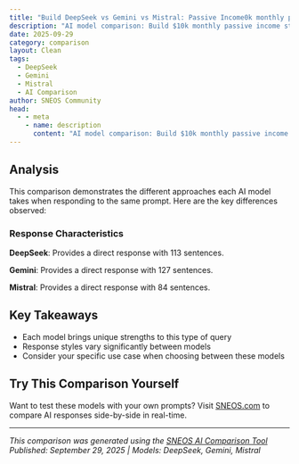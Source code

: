 ```yaml
---
title: "Build DeepSeek vs Gemini vs Mistral: Passive Income0k monthly passive income streams - practical AI-generated roadmap"
description: "AI model comparison: Build $10k monthly passive income streams - practical AI-generated roadmap..."
date: 2025-09-29
category: comparison
layout: Clean
tags:
  - DeepSeek
  - Gemini
  - Mistral
  - AI Comparison
author: SNEOS Community
head:
  - - meta
    - name: description
      content: "AI model comparison: Build $10k monthly passive income streams - practical AI-generated roadmap..."
---
```


<ChatComparison
  title="Build DeepSeek vs Gemini vs Mistral: Passive Income0k monthly passive income streams - practical AI-generated roadmap"
  prompt="Build $10k monthly passive income streams - practical AI-generated roadmap"
  :responses='{"DeepSeek": "Of course. This is an excellent goal, and AI can be a powerful co-pilot in achieving it. However, it\u0027s crucial to understand that \u0022passive\u0022 almost always requires significant upfront \u0022active\u0022 work.\n\nThis roadmap is designed to be practical, scalable, and leverages modern AI tools to accelerate the process. We\u0027ll break it down into phases, mindsets, and specific AI tools for each step.\n\n### The Core Philosophy: The \u0022Portfolio\u0022 Approach\n\nTrying to build a single $10k/month stream is high-risk. The intelligent path is to build a **portfolio of 3-5 smaller income streams** that, when combined, reach your goal. This de-risks your efforts and allows you to experiment.\n\n**Target Portfolio Example:**\n* Stream 1: Niche Content Website - $4,000/mo\n* Stream 2: Digital Product Suite - $3,500/mo\n* Stream 3: Automated SaaS or App - $1,500/mo\n* Stream 4: Affiliate \u0026 Lead Gen - $1,000/mo\n* **Total: $10,000/mo**\n\n---\n\n### Phase 1: Foundation \u0026 Ideation (Weeks 1-4)\n\n**Goal:** Validate ideas and build your \u0022Digital Asset Map.\u0022\n\n**1. Mindset Shift: From Consumer to Creator**\nStop consuming content passively. Start viewing every piece of content you see as a potential product or a piece of a system you can build.\n\n**2. Idea Generation with AI:**\nUse AI to brainstorm and validate, not just create random ideas.\n\n* **Prompt for ChatGPT/Claude/Gemini:**\n \u003E \u0022Act as a business strategist specializing in digital passive income. I want to build a portfolio of assets. Generate 10 business ideas that have the potential to scale to $2,000-$5,000 per month in passive income. For each idea, list:\n \u003E 1. The core value proposition.\n \u003E 2. The primary monetization method (ads, affiliates, digital products, SaaS, etc.).\n \u003E 3. The estimated upfront work required (Low/Medium/High).\n \u003E 4. A specific niche example for this idea.\u0022\n\n* **AI Tools for Market Research:**\n * **Perplexity AI:** Research \u0022passive income trends in [year]\u0022 and \u0022most profitable digital product niches.\u0022 It provides sources and a summary.\n * **Google Bard with Google Sheets Extension:** Ask it to analyze a list of niches you\u0027re considering for search volume and competition.\n\n**3. The Validation Funnel:**\nTake your top 3 ideas from the AI list and run them through this filter:\n* **Problem Validation:** Are people actively searching for a solution? (Use Google Keyword Planner, AnswerThePublic).\n* **Monetization Validation:** Are businesses already spending money to reach this audience? (Check if relevant affiliate programs exist, or if Google Ads are running on competitor sites).\n* **Passive Potential:** Can this be systemized? Can AI handle 80% of the creation, with you handling the 20% strategy and quality control?\n\n---\n\n### Phase 2: The Builder Phase - Active Creation (Months 1-12\u002B)\n\nThis is the hard work. You will actively build your chosen assets. AI is your force multiplier.\n\n#### **Income Stream 1: The Niche Content Website ($4,000/mo Target)**\n\nThis is the classic \u0022build an audience, monetize with ads/affiliates\u0022 model, supercharged by AI.\n\n* **AI Workflow:**\n 1. **Topic Strategy:** Use ChatGPT to generate a content cluster strategy based on a seed keyword.\n 2. **Outline \u0026 Research:** AI can create detailed article outlines and summarize key information from top-ranking pages.\n 3. **Drafting:** Use a tool like **Jasper**, **Copy.ai**, or **Claude** to write a first draft based on the outline. *Never publish this raw draft.*\n 4. **Human Editing \u0026 E-E-A-T:** This is the critical step. You must heavily edit for:\n * **Experience:** Add personal anecdotes, case studies.\n * **Expertise:** Add unique data, advanced insights.\n * **Authoritativeness:** Build backlinks and establish credibility.\n * **Trustworthiness:** Fact-check everything the AI writes. It hallucinates.\n 5. **Publishing \u0026 SEO:** Use AI to help with meta descriptions and keyword variations.\n\n* **Monetization:** Display Ads (Mediavine/AdThrive), Affiliate Marketing, lead generation for your own products.\n\n#### **Income Stream 2: Digital Product Suite ($3,500/mo Target)**\n\nYour content website is the perfect funnel for your own high-value products.\n\n* **AI-Powered Product Creation:**\n * **E-books \u0026 Guides:** Use AI to outline and draft chapters. You edit, design, and add unique flair.\n * **Online Courses:** Use AI to create curriculum outlines, script modules, and generate quiz questions.\n * **Design Assets (Canva/Kittl):** Use AI image generators (**Midjourney**, **DALL-E 3**) to create unique graphics for sellable social media templates, logos, or art.\n * **AI-Powered Tools:** Create a simple web app that uses an API from **OpenAI** or **Anthropic** to solve a specific problem for your niche (e.g., a \u0022Blog Post Title Analyzer,\u0022 \u0022Social Media Bio Generator\u0022). Sell access via Gumroad or Lemon Squeezy.\n\n#### **Income Stream 3: Automated SaaS or Micro-SaaS ($1,500/mo Target)**\n\nThis is more technical but offers high passive potential.\n\n* **The \u0022No-Code \u002B AI\u0022 Approach:**\n * **Idea:** Find a repetitive task in a niche and build a tool to automate it.\n * **Execution:** Use **Bubble.io**, **Softr**, or **FlutterFlow** for the front-end. Use **Make.com** or **Zapier** for workflows. Integrate an AI API for the core functionality.\n * **Example:** A \u0022Real Estate Agent Email Responder\u0022 that uses AI to craft personalized responses to client inquiries.\n\n#### **Income Stream 4: Affiliate \u0026 Lead Gen ($1,000/mo Target)**\n\nThis can be part of your website or a separate project.\n\n* **AI for Content at Scale:** Create dozens of high-intent \u0022best X for Y\u0022 articles or product review pages using the AI drafting \u002B human editing workflow mentioned above.\n* **AI for Outreach:** Use AI (**ChatGPT, Lavender**) to help draft personalized emails for affiliate partnership requests or for a local lead gen business (sending qualified leads to local businesses).\n\n---\n\n### Phase 3: Systemization \u0026 Scaling (Ongoing)\n\n**Goal:** Make your income truly passive by removing yourself from the daily grind.\n\n**1. Automate Everything:**\n* **Content Scheduling:** Use WordPress plugins or social media schedulers.\n* **Social Media:** Use AI tools like **Buffer** or **Metricool** to repurpose your blog content into social posts.\n* **Email Marketing:** Set up automated sequences (welcome series, nurture sequences) for your products.\n\n**2. Delegate \u0026 Outsource:**\n* Use your initial income to hire virtual assistants (from platforms like Upwork or Fiverr) for tasks like:\n * Basic editing of AI-generated content.\n * Image sourcing and creation.\n * Social media management.\n * Customer support.\n\n**3. Analyze \u0026 Optimize:**\n* Use analytics to see what\u0027s working. Double down on high-converting content and products. Use AI in tools like Google Analytics to find hidden insights.\n\n---\n\n### Crucial Caveats \u0026 Final Reality Check\n\n1. **AI is an Assistant, Not a Creator:** Google penalizes low-quality, AI-generated content. Your unique human input is what will make you successful. **Add value, don\u0027t just replicate.**\n2. **This is a Marathon:** $10k/month is a serious business income. It will likely take **18-24 months** of consistent, smart work to achieve this sustainably. Anyone promising quicker results is selling a dream.\n3. **Upfront Costs:** You\u0027ll need to invest in domains, hosting, AI tool subscriptions, software, and possibly freelancers. Budget for this.\n4. **Legal \u0026 Ethical:** Be transparent about AI use if necessary. Have clear Terms of Service and Privacy Policies for any tools you build. Respect copyright and intellectual property.\n\n**Your AI Co-Pilot Stack for this Journey:**\n\n* **Ideation \u0026 Strategy:** ChatGPT, Claude, Perplexity\n* **Writing \u0026 Content:** Jasper, Copy.ai, Claude, Grammarly\n* **Visuals \u0026 Design:** Midjourney, DALL-E 3, Canva AI, Kittl\n* **Audio (for courses/podcasts):** Adobe Podcast AI (enhance speech), Descript\n* **No-Code Development:** Bubble.io, Softr, Make.com\n* **Analytics:** Google Analytics (with AI insights), Microsoft Clarity\n\n**Start today.** Pick one income stream from the portfolio, use AI to brainstorm your first 10 pieces of content or your first product idea, and take the first active step. The road to passive income is paved with active, intelligent effort.", "Gemini": "Okay, here\u0027s a practical AI-generated roadmap to building $10,000 in monthly passive income streams, combining realistic strategies with AI tools to optimize efficiency. This is a marathon, not a sprint. Be prepared for hard work and adaptation.\n\n**Important Disclaimer:** \u0022Passive income\u0022 is a misnomer. It requires *initial* effort and *ongoing* maintenance. Think of it as \u0022less-active\u0022 income. There\u0027s no magic bullet. Also, income is not guaranteed, and involves risk.\n\n**Phase 1: Skill Acquisition \u0026 Idea Validation (Months 1-3)**\n\n* **Goal:** Develop in-demand skills and validate viable passive income ideas.\n* **Focus:** Learning, research, and minimal investment.\n* **AI Tools \u0026 Techniques:**\n * **Idea Generation \u0026 Validation:**\n * **ChatGPT/Bard:** Prompt: \u0022Generate 10 passive income ideas suitable for someone with [your existing skills/interests] and potential target audience [e.g., remote workers, pet owners, students].\u0022 Then, for each idea: \u0022Assess the potential profitability and competition for [passive income idea] targeting [target audience].\u0022 Then, \u0022What are 3 potential monetization strategies for [passive income idea]?\u0022\n * **Google Trends:** Analyze search volume for your ideas. Rising trends suggest opportunity. Declining trends suggest potential waning interest.\n * **SEMrush/Ahrefs (Free Trials/Limited Access):** Research keywords related to your ideas. Analyze competitor websites. Identify gaps and opportunities.\n * **Skill Development:**\n * **Coursera/Udemy/Skillshare:** Use AI-powered course recommendations to learn relevant skills.\n * **Summarization Tools (Otter.ai, Fireflies.ai):** Transcribe and summarize online courses/webinars to accelerate learning.\n * **Grammarly/ProWritingAid:** Improve your writing skills for content creation.\n* **Actionable Steps:**\n 1. **Identify Your Skills/Interests:** What are you good at? What do you enjoy? What problems can you solve?\n 2. **Generate \u0026 Evaluate Ideas:** Use AI to brainstorm and narrow down to 2-3 promising passive income ideas.\n 3. **Validate with Data:** Research market demand and competition. Don\u0027t fall in love with an idea until you see evidence it\u0027s viable.\n 4. **Learn Necessary Skills:** Dedicate time to learn the skills needed for your chosen ideas. e.g., SEO, copywriting, web development, video editing, etc.\n 5. **Minimum Viable Product (MVP) Planning:** Outline the smallest, simplest version of your passive income project you can launch to test the waters.\n\n**Phase 2: Building Assets \u0026 Automating (Months 4-9)**\n\n* **Goal:** Create income-generating assets and automate as much as possible.\n* **Focus:** Content creation, platform building, and automation.\n* **AI Tools \u0026 Techniques:**\n * **Content Creation:**\n * **ChatGPT/Jasper.ai:** Generate blog posts, articles, social media content, email sequences, and website copy. **Crucially, always edit and add your unique expertise.** Prompt: \u0022Write a [type of content] about [topic] targeting [target audience] with the goal of [desired outcome].\u0022\n * **Synthesia.io/D-ID:** Create AI-generated videos using avatars to promote your products/services or deliver course content.\n * **Descript/Murf.ai:** Convert text to speech for audio content (podcasts, audiobooks, etc.).\n * **Canva/Adobe Express:** Create professional-looking graphics and videos for marketing.\n * **Automation:**\n * **Zapier/IFTTT:** Automate tasks like social media posting, email marketing, lead generation, and customer support.\n * **Chatbots (ManyChat, Botsify):** Automate customer inquiries and provide 24/7 support.\n * **Email Marketing Platforms (Mailchimp, ConvertKit):** Automate email sequences for lead nurturing and sales.\n* **Actionable Steps:**\n 1. **Choose a Monetization Model:** Affiliate marketing, digital products (courses, ebooks, templates), online advertising, subscriptions, etc.\n 2. **Build Your Platform:** Create a website, blog, YouTube channel, or social media presence relevant to your chosen area.\n 3. **Create High-Quality Content:** Use AI to accelerate content creation, but ensure it\u0027s original, valuable, and engaging. Focus on quality over quantity.\n 4. **Automate Marketing:** Use AI-powered tools to automate social media posting, email marketing, and lead generation.\n 5. **Develop Your MVP:** Launch your minimum viable product and start gathering feedback.\n 6. **SEO Optimization:** Research relevant keywords and create content optimized for search engines using tools like SEMrush and Ahrefs.\n\n**Phase 3: Scaling \u0026 Diversification (Months 10-18\u002B)**\n\n* **Goal:** Scale successful income streams and diversify to reduce risk.\n* **Focus:** Optimization, expansion, and new ventures.\n* **AI Tools \u0026 Techniques:**\n * **Data Analysis \u0026 Optimization:**\n * **Google Analytics/Mixpanel:** Track website traffic, user behavior, and conversion rates.\n * **AI-powered A/B Testing Tools (Optimizely, VWO):** Test different versions of your website, landing pages, and marketing materials to optimize performance.\n * **Predictive Analytics (Google Analytics 4):** Forecast future trends and identify opportunities for growth.\n * **Expansion:**\n * **AI-powered Translation Tools (DeepL, Google Translate):** Expand your reach by translating your content into other languages.\n * **AI-powered Market Research Tools:** Identify new markets and opportunities for your products/services.\n * **Diversification:**\n * **Use Phase 1 tools to brainstorm and validate new passive income ideas.**\n * **Explore different monetization models for your existing assets.** E.g., if you have a successful blog, consider creating a related online course.\n* **Actionable Steps:**\n 1. **Analyze Performance:** Track your key metrics (traffic, conversions, revenue) and identify areas for improvement.\n 2. **Optimize Your Funnel:** Improve your website, landing pages, and marketing materials to increase conversion rates.\n 3. **Scale Your Successful Ventures:** Invest more time and resources into the income streams that are performing well.\n 4. **Diversify Your Portfolio:** Explore new passive income opportunities to reduce risk and increase overall income.\n 5. **Outsource and Delegate:** As your income grows, consider outsourcing tasks to free up your time for higher-level activities.\n\n**Specific Passive Income Ideas (Examples - Adapt to Your Skills/Interests):**\n\n* **Affiliate Marketing:** Promote other people\u0027s products on your website, blog, or social media channels and earn a commission on sales.\n * **AI application:** Find affiliate programs using AI-powered search tools. Use AI to write product reviews and marketing copy.\n* **Digital Products (Online Courses, Ebooks, Templates):** Create and sell digital products on platforms like Udemy, Teachable, or Gumroad.\n * **AI application:** Use AI to generate course outlines, write scripts for video lessons, and create quizzes and assessments. Use AI to generate ebooks based on your expertise.\n* **Print on Demand (POD):** Design and sell products like t-shirts, mugs, and phone cases on platforms like Printful or Redbubble.\n * **AI application:** Use AI image generators (Midjourney, DALL-E 2) to create unique designs. Use AI to write product descriptions and marketing copy.\n* **Niche Website with Ads/Affiliate Links:** Build a website focused on a specific topic and monetize it with advertising (Google AdSense) or affiliate links.\n * **AI application:** Use AI to generate content for your website, optimize it for search engines, and automate social media promotion.\n* **YouTube Automation:** Create automated YouTube channels that generate passive income from ads or affiliate links.\n * **AI application:** Use AI to generate video scripts, create AI-generated videos, and optimize your videos for search.\n\n**Key Considerations:**\n\n* **Investment:** You\u0027ll need to invest time and potentially money. Start small and reinvest profits. Avoid going into debt.\n* **Patience:** Building passive income takes time. Don\u0027t expect to get rich quick.\n* **Persistence:** You\u0027ll face challenges and setbacks. Don\u0027t give up easily.\n* **Learning:** Continuously learn and adapt to new technologies and trends.\n* **Quality:** Focus on creating high-quality products and content that provide value to your audience.\n* **Legal:** Understand legal and tax implications. Consult with professionals as needed.\n\n**How to Use AI Effectively:**\n\n* **AI is a tool, not a replacement:** Use AI to *augment* your skills and expertise, not to replace them. Always add your own unique perspective and critical thinking.\n* **Provide clear and specific prompts:** The better your prompts, the better the results.\n* **Fact-check everything:** AI can sometimes generate incorrect or misleading information.\n* **Focus on quality over quantity:** Don\u0027t just churn out content for the sake of it. Make sure your content is valuable and engaging.\n\n**Breaking down the $10,000 Goal:**\n\nThink of this as building multiple streams. For example:\n\n* $3,000 from affiliate marketing on your niche website\n* $3,000 from selling online courses\n* $2,000 from print on demand products\n* $2,000 from YouTube ad revenue\n\n**This roadmap is a starting point. Adapt it to your specific skills, interests, and resources. Good luck!** Remember to track your progress and celebrate your milestones.\n", "Mistral": "Building a $10k monthly passive income stream is a significant goal that requires careful planning, diversification, and often a combination of multiple income sources. Here\u0027s a practical, AI-generated roadmap to help you achieve this:\n\n### 1. **Assess Your Current Situation**\n- **Financial Health:** Evaluate your current income, expenses, savings, and debts.\n- **Skills and Assets:** Identify your marketable skills, assets, and any existing passive income streams.\n\n### 2. **Set Clear Goals**\n- **Monthly Target:** $10,000\n- **Timeframe:** Determine a realistic timeline (e.g., 2-5 years).\n\n### 3. **Diversify Income Streams**\nDiversification is key to mitigating risk. Consider the following passive income streams:\n\n#### A. **Investments**\n1. **Stock Market:**\n - **Dividend Stocks:** Invest in companies that pay regular dividends.\n - **Index Funds:** Low-cost, diversified investments.\n - **ETFs:** Exchange-traded funds that track various indices.\n\n2. **Real Estate:**\n - **Rental Properties:** Buy properties to rent out.\n - **REITs:** Real Estate Investment Trusts that pay dividends.\n - **Crowdfunding Platforms:** Invest in real estate projects through platforms like Fundrise or RealtyMogul.\n\n3. **Bonds:**\n - **Government Bonds:** Safe but lower returns.\n - **Corporate Bonds:** Higher risk, higher return.\n\n4. **Peer-to-Peer Lending:**\n - Platforms like LendingClub or Prosper allow you to lend money to individuals or small businesses.\n\n#### B. **Digital Assets**\n1. **Cryptocurrencies:**\n - **Staking and Yield Farming:** Earn interest by holding and staking cryptocurrencies.\n - **NFTs:** Invest in non-fungible tokens.\n\n2. **Online Businesses:**\n - **Affiliate Marketing:** Promote products and earn commissions.\n - **E-commerce:** Start a dropshipping business or sell digital products.\n - **Blogging/Vlogging:** Create content and monetize through ads, sponsorships, and affiliate marketing.\n\n#### C. **Intellectual Property**\n1. **Books and E-books:**\n - Write and publish books or e-books.\n\n2. **Online Courses:**\n - Create and sell courses on platforms like Udemy or Teachable.\n\n3. **Software and Apps:**\n - Develop and sell software, apps, or plugins.\n\n#### D. **Royalties**\n1. **Music and Art:**\n - Create and license music or art.\n\n2. **Patents:**\n - Invent and license patents.\n\n### 4. **Implementation Plan**\n1. **Initial Capital:**\n - Determine how much initial capital you need.\n - Consider leveraging existing savings, loans, or crowdfunding.\n\n2. **Research and Planning:**\n - Conduct thorough research on each income stream.\n - Create a detailed plan with timelines and milestones.\n\n3. **Execution:**\n - Start with the income streams that align with your skills and resources.\n - Gradually diversify into other streams as you gain experience and capital.\n\n### 5. **Monitor and Adjust**\n- **Track Performance:** Regularly monitor the performance of each income stream.\n- **Adjust Strategies:** Be prepared to adjust your strategies based on market conditions and performance.\n\n### 6. **Continuous Learning**\n- **Stay Updated:** Keep learning about new investment opportunities and market trends.\n- **Network:** Connect with other investors and entrepreneurs for insights and opportunities.\n\n### 7. **Tax Planning**\n- **Efficient Tax Strategies:** Consult with a tax advisor to optimize your tax planning.\n- **Legal Compliance:** Ensure all your income streams comply with local laws and regulations.\n\n### Example Roadmap\n1. **Year 1:**\n - **Invest $20,000 in dividend stocks and index funds.**\n - **Start a blog and monetize through affiliate marketing.**\n - **Create and sell an online course.**\n\n2. **Year 2:**\n - **Invest $30,000 in rental properties or REITs.**\n - **Develop and launch a mobile app.**\n - **Expand your blog with more content and diversify monetization strategies.**\n\n3. **Year 3:**\n - **Invest $50,000 in cryptocurrencies and staking.**\n - **Publish an e-book.**\n - **Start a dropshipping business.**\n\n4. **Year 4:**\n - **Invest $70,000 in peer-to-peer lending and bonds.**\n - **Expand your real estate portfolio.**\n - **Diversify your digital assets.**\n\n5. **Year 5:**\n - **Review and optimize all income streams.**\n - **Achieve $10,000 monthly passive income.**\n\n### Conclusion\nBuilding a $10k monthly passive income stream requires a strategic approach, diversification, and continuous learning. By following this roadmap and staying disciplined, you can achieve your financial goals."}' 
  published-date="16:28"
/>

## Analysis

This comparison demonstrates the different approaches each AI model takes when responding to the same prompt. Here are the key differences observed:

### Response Characteristics

**DeepSeek**: Provides a direct response with 113 sentences. 

**Gemini**: Provides a direct response with 127 sentences. 

**Mistral**: Provides a direct response with 84 sentences. 

## Key Takeaways

- Each model brings unique strengths to this type of query
- Response styles vary significantly between models
- Consider your specific use case when choosing between these models

## Try This Comparison Yourself

Want to test these models with your own prompts? Visit [SNEOS.com](https://sneos.com) to compare AI responses side-by-side in real-time.

---

*This comparison was generated using the [SNEOS AI Comparison Tool](https://sneos.com)*
*Published: September 29, 2025 | Models: DeepSeek, Gemini, Mistral*
